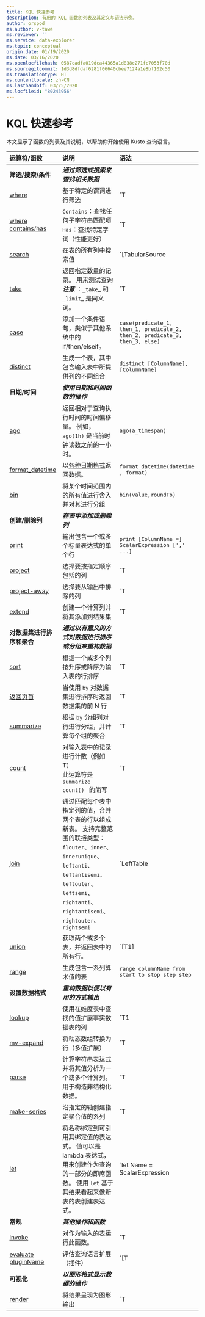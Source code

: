 ```yaml
---
title: KQL 快速参考
description: 有用的 KQL 函数的列表及其定义与语法示例。
author: orspod
ms.author: v-tawe
ms.reviewer: ''
ms.service: data-explorer
ms.topic: conceptual
origin.date: 01/19/2020
ms.date: 03/16/2020
ms.openlocfilehash: 0587cadfa019dca44365a1d838c271fc7053f70d
ms.sourcegitcommit: 1d3d8dfdaf6281f06640cbee7124a1e8bf102c50
ms.translationtype: HT
ms.contentlocale: zh-CN
ms.lasthandoff: 03/25/2020
ms.locfileid: "80243956"
---
```

# <a name="kql-quick-reference"></a>KQL 快速参考

本文显示了函数的列表及其说明，以帮助你开始使用 Kusto 查询语言。

| 运算符/函数                               | 说明                           | 语法                                           |
| :---------------------------------------------- | :------------------------------------ |:-------------------------------------------------|
|**筛选/搜索/条件**                      |**_通过筛选或搜索来查找相关数据_** |                      |
| [where](https://docs.microsoft.com/azure/kusto/query/whereoperator)                      | 基于特定的谓词进行筛选           | `T | where Predicate`                         |
| [where contains/has](https://docs.microsoft.com/azure/kusto/query/whereoperator)        | `Contains`：查找任何子字符串匹配项 <br> `Has`：查找特定字词（性能更好）  | `T | where col1 contains/has "[search term]"`|
| [search](https://docs.microsoft.com/azure/kusto/query/searchoperator)                    | 在表的所有列中搜索值 | `[TabularSource |] search [kind=CaseSensitivity] [in (TableSources)] SearchPredicate` |
| [take](https://docs.microsoft.com/azure/kusto/query/takeoperator)                        | 返回指定数量的记录。 用来测试查询<br>**_注意_** ：`_take`_ 和 `_limit`_ 是同义词。 | `T | take NumberOfRows` |
| [case](https://docs.microsoft.com/azure/kusto/query/casefunction)                        | 添加一个条件语句，类似于其他系统中的 if/then/elseif。 | `case(predicate_1, then_1, predicate_2, then_2, predicate_3, then_3, else)` |
| [distinct](https://docs.microsoft.com/azure/kusto/query/distinctoperator)                | 生成一个表，其中包含输入表中所提供列的不同组合 | `distinct [ColumnName], [ColumnName]` |
| **日期/时间**                                   |**_使用日期和时间函数的操作_**               |                          |
|[ago](https://docs.microsoft.com/azure/kusto/query/agofunction)                           | 返回相对于查询执行时间的时间偏移量。 例如，`ago(1h)` 是当前时钟读数之前的一小时。 | `ago(a_timespan)` |
| [format_datetime](https://docs.microsoft.com/azure/kusto/query/format-datetimefunction)  | 以[各种日期格式](https://docs.microsoft.com/azure/kusto/query/format-datetimefunction#supported-formats)返回数据。 | `format_datetime(datetime , format)` |
| [bin](https://docs.microsoft.com/azure/kusto/query/binfunction)                          | 将某个时间范围内的所有值进行舍入并对其进行分组 | `bin(value,roundTo)` |
| **创建/删除列**                   |**_在表中添加或删除列_** |                                                    |
| [print](https://docs.microsoft.com/azure/kusto/query/printoperator)                      | 输出包含一个或多个标量表达式的单个行 | `print [ColumnName =] ScalarExpression [',' ...]` |
| [project](https://docs.microsoft.com/azure/kusto/query/projectoperator)                  | 选择要按指定顺序包括的列 | `T | project ColumnName [= Expression] [, ...]` <br> 或 <br> `T | project [ColumnName | (ColumnName[,]) =] Expression [, ...]` |
| [project-away](https://docs.microsoft.com/azure/kusto/query/projectawayoperator)         | 选择要从输出中排除的列 | `T | project-away ColumnNameOrPattern [, ...]` |
| [extend](https://docs.microsoft.com/azure/kusto/query/extendoperator)                    | 创建一个计算列并将其添加到结果集 | `T | extend [ColumnName | (ColumnName[, ...]) =] Expression [, ...]` |
| **对数据集进行排序和聚合**                 |**_通过以有意义的方式对数据进行排序或分组来重构数据_**|                  |
| [sort](https://docs.microsoft.com/azure/kusto/query/sortoperator)                        | 根据一个或多个列按升序或降序为输入表的行排序 | `T | sort by expression1 [asc|desc], expression2 [asc|desc], …` |
| [返回页首](https://docs.microsoft.com/azure/kusto/query/topoperator)                          | 当使用 `by` 对数据集进行排序时返回数据集的前 N 行 | `T | top numberOfRows by expression [asc|desc] [nulls first|last]` |
| [summarize](https://docs.microsoft.com/azure/kusto/query/summarizeoperator)              | 根据 `by` 分组列对行进行分组，并计算每个组的聚合 | `T | summarize [[Column =] Aggregation [, ...]] [by [Column =] GroupExpression [, ...]]` |
| [count](https://docs.microsoft.com/azure/kusto/query/countoperator)                       | 对输入表中的记录进行计数（例如 T）<br>此运算符是 `summarize count() ` 的简写| `T | count` |
| [join](https://docs.microsoft.com/azure/kusto/query/joinoperator)                        | 通过匹配每个表中指定列的值，合并两个表的行以组成新表。 支持完整范围的联接类型：`flouter`、`inner`、`innerunique`、`leftanti`、`leftantisemi`、`leftouter`、`leftsemi`、`rightanti`、`rightantisemi`、`rightouter`、`rightsemi` | `LeftTable | join [JoinParameters] ( RightTable ) on Attributes` |
| [union](https://docs.microsoft.com/azure/kusto/query/unionoperator)                      | 获取两个或多个表，并返回表中的所有行。 | `[T1] | union [T2], [T3], …` |
| [range](https://docs.microsoft.com/azure/kusto/query/rangeoperator)                      | 生成包含一系列算术值的表 | `range columnName from start to stop step step` |
| **设置数据格式**                                 | **_重构数据以便以有用的方式输出_** | |
| [lookup](https://docs.microsoft.com/azure/kusto/query/lookupoperator)                    | 使用在维度表中查找的值扩展事实数据表的列 | `T1 | lookup [kind = (leftouter|inner)] ( T2 ) on Attributes` |
| [mv-expand](https://docs.microsoft.com/azure/kusto/query/mvexpandoperator)               | 将动态数组转换为行（多值扩展） | `T | mv-expand Column` |
| [parse](https://docs.microsoft.com/azure/kusto/query/parseoperator)                      | 计算字符串表达式并将其值分析为一个或多个计算列。 用于构造非结构化数据。 | `T | parse [kind=regex  [flags=regex_flags] |simple|relaxed] Expression with * (StringConstant ColumnName [: ColumnType]) *...` |
| [make-series](https://docs.microsoft.com/azure/kusto/query/make-seriesoperator)          | 沿指定的轴创建指定聚合值的系列 | `T | make-series [MakeSeriesParamters] [Column =] Aggregation [default = DefaultValue] [, ...] on AxisColumn from start to end step step [by [Column =] GroupExpression [, ...]]` |
| [let](https://docs.microsoft.com/azure/kusto/query/letstatement)                         | 将名称绑定到可引用其绑定值的表达式。 值可以是 lambda 表达式，用来创建作为查询的一部分的即席函数。 使用 `let` 基于其结果看起来像新表的表创建表达式。 | `let Name = ScalarExpression | TabularExpression | FunctionDefinitionExpression` |
| **常规**                                     | **_其他操作和函数_** | |
| [invoke](https://docs.microsoft.com/azure/kusto/query/invokeoperator)                    | 对作为输入的表运行此函数。 | `T | invoke function([param1, param2])` |
| [evaluate pluginName](https://docs.microsoft.com/azure/kusto/query/evaluateoperator)     | 评估查询语言扩展（插件） | `[T |] evaluate [ evaluateParameters ] PluginName ( [PluginArg1 [, PluginArg2]... )` |
| **可视化**                               | **_以图形格式显示数据的操作_** | |
| [render](https://docs.microsoft.com/azure/kusto/query/renderoperator) | 将结果呈现为图形输出 | `T | render Visualization [with (PropertyName = PropertyValue [, ...] )]` |

